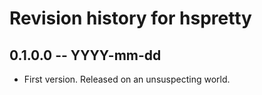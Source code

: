 # Revision history for hspretty

## 0.1.0.0 -- YYYY-mm-dd

* First version. Released on an unsuspecting world.
